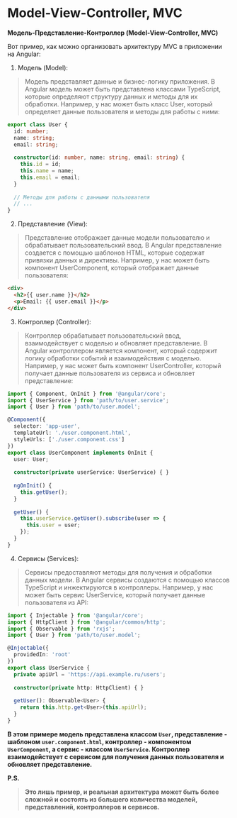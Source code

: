 # Model-View-Controller, MVC

**Модель-Представление-Контроллер (Model-View-Controller, MVC)**

Вот пример, как можно организовать архитектуру MVC в приложении на Angular:

1. Модель (Model):
   
> Модель представляет данные и бизнес-логику приложения. 
> В Angular модель может быть представлена классами TypeScript, которые определяют структуру данных и методы для их обработки. 
> Например, у нас может быть класс User, который определяет данные пользователя и методы для работы с ними:
```typescript
export class User {
  id: number;
  name: string;
  email: string;
  
  constructor(id: number, name: string, email: string) {
    this.id = id;
    this.name = name;
    this.email = email;
  }
  
  // Методы для работы с данными пользователя
  // ...
}
```

2. Представление (View):
   
> Представление отображает данные модели пользователю и обрабатывает пользовательский ввод. 
> В Angular представление создается с помощью шаблонов HTML, которые содержат привязки данных и директивы. 
> Например, у нас может быть компонент UserComponent, который отображает данные пользователя:
```html
<div>
  <h2>{{ user.name }}</h2>
  <p>Email: {{ user.email }}</p>
</div>
```

3. Контроллер (Controller):

> Контроллер обрабатывает пользовательский ввод, взаимодействует с моделью и обновляет представление. 
> В Angular контроллером является компонент, который содержит логику обработки событий и взаимодействия с моделью. 
> Например, у нас может быть компонент UserController, который получает данные пользователя из сервиса и обновляет представление:
```typescript
import { Component, OnInit } from '@angular/core';
import { UserService } from 'path/to/user.service';
import { User } from 'path/to/user.model';

@Component({
  selector: 'app-user',
  templateUrl: './user.component.html',
  styleUrls: ['./user.component.css']
})
export class UserComponent implements OnInit {
  user: User;
  
  constructor(private userService: UserService) { }
  
  ngOnInit() {
    this.getUser();
  }
  
  getUser() {
    this.userService.getUser().subscribe(user => {
      this.user = user;
    });
  }
}

```
4. Сервисы (Services):
   
> Сервисы предоставляют методы для получения и обработки данных модели. 
> В Angular сервисы создаются с помощью классов TypeScript и инжектируются в контроллеры. 
> Например, у нас может быть сервис UserService, который получает данные пользователя из API:
```typescript
import { Injectable } from '@angular/core';
import { HttpClient } from '@angular/common/http';
import { Observable } from 'rxjs';
import { User } from 'path/to/user.model';

@Injectable({
  providedIn: 'root'
})
export class UserService {
  private apiUrl = 'https://api.example.ru/users';
  
  constructor(private http: HttpClient) { }
  
  getUser(): Observable<User> {
    return this.http.get<User>(this.apiUrl);
  }
}

```
**В этом примере модель представлена классом `User`, представление - шаблоном `user.component.html`, контроллер - компонентом `UserComponent`, а сервис - классом `UserService`. Контроллер взаимодействует с сервисом для получения данных пользователя и обновляет представление.**

**P.S.**
> **Это лишь пример, и реальная архитектура может быть более сложной и состоять из большего количества моделей, представлений, контроллеров и сервисов.**
